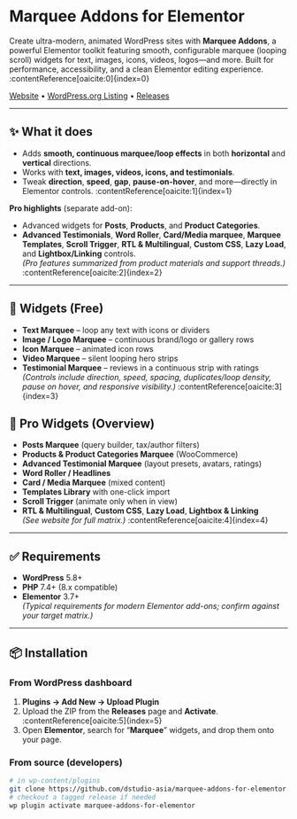 # Marquee Addons for Elementor

Create ultra-modern, animated WordPress sites with **Marquee Addons**, a powerful Elementor toolkit featuring smooth, configurable marquee (looping scroll) widgets for text, images, icons, videos, logos—and more. Built for performance, accessibility, and a clean Elementor editing experience. :contentReference[oaicite:0]{index=0}

[Website](https://marqueeaddons.com) • [WordPress.org Listing](https://en-gb.wordpress.org/plugins/marquee-addons-for-elementor/) • [Releases](https://github.com/dstudio-asia/marquee-addons-for-elementor/releases)

---

## ✨ What it does

- Adds **smooth, continuous marquee/loop effects** in both **horizontal** and **vertical** directions.
- Works with **text, images, videos, icons, and testimonials**.
- Tweak **direction**, **speed**, **gap**, **pause-on-hover**, and more—directly in Elementor controls. :contentReference[oaicite:1]{index=1}

**Pro highlights** (separate add-on):
- Advanced widgets for **Posts**, **Products**, and **Product Categories**.
- **Advanced Testimonials**, **Word Roller**, **Card/Media marquee**, **Marquee Templates**, **Scroll Trigger**, **RTL & Multilingual**, **Custom CSS**, **Lazy Load**, and **Lightbox/Linking** controls.  
  *(Pro features summarized from product materials and support threads.)* :contentReference[oaicite:2]{index=2}

---

## 🧩 Widgets (Free)

- **Text Marquee** – loop any text with icons or dividers  
- **Image / Logo Marquee** – continuous brand/logo or gallery rows  
- **Icon Marquee** – animated icon rows  
- **Video Marquee** – silent looping hero strips  
- **Testimonial Marquee** – reviews in a continuous strip with ratings  
  *(Controls include direction, speed, spacing, duplicates/loop density, pause on hover, and responsive visibility.)* :contentReference[oaicite:3]{index=3}

## 🚀 Pro Widgets (Overview)

- **Posts Marquee** (query builder, tax/author filters)
- **Products & Product Categories Marquee** (WooCommerce)
- **Advanced Testimonial Marquee** (layout presets, avatars, ratings)
- **Word Roller / Headlines**
- **Card / Media Marquee** (mixed content)
- **Templates Library** with one-click import
- **Scroll Trigger** (animate only when in view)
- **RTL & Multilingual**, **Custom CSS**, **Lazy Load**, **Lightbox & Linking**  
  *(See website for full matrix.)* :contentReference[oaicite:4]{index=4}

---

## ✅ Requirements

- **WordPress** 5.8+  
- **PHP** 7.4+ (8.x compatible)  
- **Elementor** 3.7+  
*(Typical requirements for modern Elementor add-ons; confirm against your target matrix.)*

---

## 📦 Installation

### From WordPress dashboard
1. **Plugins → Add New → Upload Plugin**  
2. Upload the ZIP from the **Releases** page and **Activate**. :contentReference[oaicite:5]{index=5}
3. Open **Elementor**, search for “**Marquee**” widgets, and drop them onto your page.

### From source (developers)
```bash
# in wp-content/plugins
git clone https://github.com/dstudio-asia/marquee-addons-for-elementor.git
# checkout a tagged release if needed
wp plugin activate marquee-addons-for-elementor

